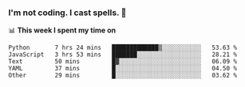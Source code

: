 ### I'm not coding. I cast spells. 🎩

📊 **This week I spent my time on**
<!--START_SECTION:waka-->
```text
Python       7 hrs 24 mins   █████████████▒░░░░░░░░░░░   53.63 % 
JavaScript   3 hrs 53 mins   ███████░░░░░░░░░░░░░░░░░░   28.21 % 
Text         50 mins         █▓░░░░░░░░░░░░░░░░░░░░░░░   06.09 % 
YAML         37 mins         █░░░░░░░░░░░░░░░░░░░░░░░░   04.50 % 
Other        29 mins         █░░░░░░░░░░░░░░░░░░░░░░░░   03.62 % 
```
<!--END_SECTION:waka-->
